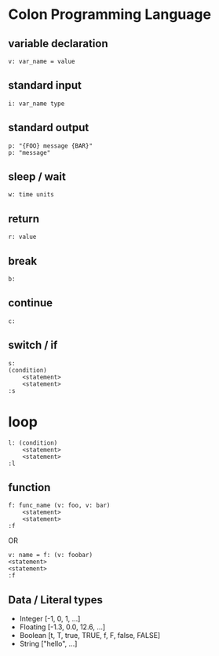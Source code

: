 # Colon Programming Language

## variable declaration

    v: var_name = value

## standard input

    i: var_name type

## standard output

    p: "{FOO} message {BAR}"
    p: "message"

## sleep / wait

    w: time units

## return

    r: value

## break

    b:

## continue

    c:

## switch / if

    s:
    (condition)
        <statement>
        <statement>
    :s

# loop

    l: (condition)
        <statement>
        <statement>
    :l

## function

    f: func_name (v: foo, v: bar)
        <statement>
        <statement>
    :f

OR

    v: name = f: (v: foobar)
    <statement>
    <statement>
    :f

## Data / Literal types

- Integer [-1, 0, 1, ...]
- Floating [-1.3, 0.0, 12.6, ...]
- Boolean [t, T, true, TRUE, f, F, false, FALSE]
- String ["hello", ...]
